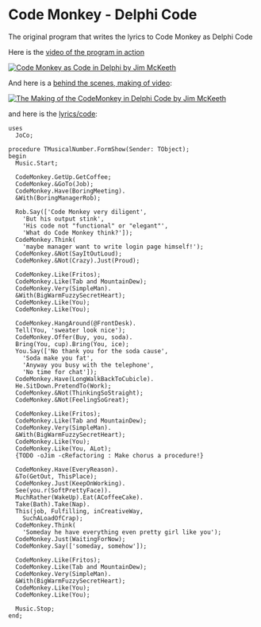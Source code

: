 # Code Monkey - Delphi Code
The original program that writes the lyrics to Code Monkey as Delphi Code

Here is the [video of the program in action](https://youtube.com/watch?v=-nGvMbQKS7U)

[![Code Monkey as Code in Delphi by Jim McKeeth](https://img.youtube.com/vi/-nGvMbQKS7U/0.jpg)](https://www.youtube.com/watch?v=-nGvMbQKS7U)

And here is a [behind the scenes, making of video](https://youtu.be/RA5tfPHAL4k?t=309):

[![The Making of the CodeMonkey in Delphi Code by Jim McKeeth](https://img.youtube.com/vi/RA5tfPHAL4k/0.jpg)](http://youtube.com/watch?v=RA5tfPHAL4k?t=309)

and here is the [lyrics/code](https://github.com/jimmckeeth/CodeMonkey-DelphiCode/blob/main/code/LyricsCode.pas):

```Delphi
uses
  JoCo;

procedure TMusicalNumber.FormShow(Sender: TObject);
begin
  Music.Start;

  CodeMonkey.GetUp.GetCoffee;
  CodeMonkey.&GoTo(Job);
  CodeMonkey.Have(BoringMeeting).
  &With(BoringManagerRob);

  Rob.Say(['Code Monkey very diligent',
    'But his output stink',
    'His code not "functional" or "elegant"',
    'What do Code Monkey think?']);
  CodeMonkey.Think(
    'maybe manager want to write login page himself!');
  CodeMonkey.&Not(SayItOutLoud);
  CodeMonkey.&Not(Crazy).Just(Proud);

  CodeMonkey.Like(Fritos);
  CodeMonkey.Like(Tab and MountainDew);
  CodeMonkey.Very(SimpleMan).
  &With(BigWarmFuzzySecretHeart);
  CodeMonkey.Like(You);
  CodeMonkey.Like(You);

  CodeMonkey.HangAround(@FrontDesk).
  Tell(You, 'sweater look nice');
  CodeMonkey.Offer(Buy, you, soda).
  Bring(You, cup).Bring(You, ice);
  You.Say(['No thank you for the soda cause',
    'Soda make you fat',
    'Anyway you busy with the telephone',
    'No time for chat']);
  CodeMonkey.Have(LongWalkBackToCubicle).
  He.SitDown.PretendTo(Work);
  CodeMonkey.&Not(ThinkingSoStraight);
  CodeMonkey.&Not(FeelingSoGreat);

  CodeMonkey.Like(Fritos);
  CodeMonkey.Like(Tab and MountainDew);
  CodeMonkey.Very(SimpleMan).
  &With(BigWarmFuzzySecretHeart);
  CodeMonkey.Like(You);
  CodeMonkey.Like(You, ALot);
  {TODO -oJim -cRefactoring : Make chorus a procedure!}

  CodeMonkey.Have(EveryReason).
  &To(GetOut, ThisPlace);
  CodeMonkey.Just(KeepOnWorking).
  See(you.r(SoftPrettyFace)).
  MuchRather(WakeUp).Eat(ACoffeeCake).
  Take(Bath).Take(Nap).
  This(job, Fulfilling, inCreativeWay,
    SuchALoadOfCrap);
  CodeMonkey.Think(
    'Someday he have everything even pretty girl like you');
  CodeMonkey.Just(WaitingForNow);
  CodeMonkey.Say(['someday, somehow']);

  CodeMonkey.Like(Fritos);
  CodeMonkey.Like(Tab and MountainDew);
  CodeMonkey.Very(SimpleMan).
  &With(BigWarmFuzzySecretHeart);
  CodeMonkey.Like(You);
  CodeMonkey.Like(You);

  Music.Stop;
end;
```
